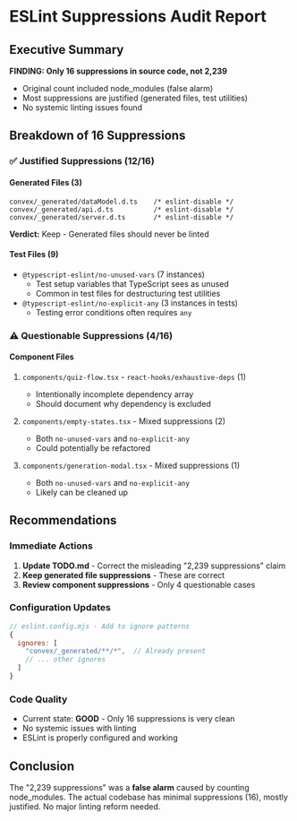 # ESLint Suppressions Audit Report

## Executive Summary
**FINDING: Only 16 suppressions in source code, not 2,239**
- Original count included node_modules (false alarm)
- Most suppressions are justified (generated files, test utilities)
- No systemic linting issues found

## Breakdown of 16 Suppressions

### ✅ Justified Suppressions (12/16)

#### Generated Files (3)
```
convex/_generated/dataModel.d.ts    /* eslint-disable */
convex/_generated/api.d.ts          /* eslint-disable */
convex/_generated/server.d.ts       /* eslint-disable */
```
**Verdict:** Keep - Generated files should never be linted

#### Test Files (9)
- `@typescript-eslint/no-unused-vars` (7 instances)
  - Test setup variables that TypeScript sees as unused
  - Common in test files for destructuring test utilities
- `@typescript-eslint/no-explicit-any` (3 instances in tests)
  - Testing error conditions often requires `any`

### ⚠️ Questionable Suppressions (4/16)

#### Component Files
1. `components/quiz-flow.tsx` - `react-hooks/exhaustive-deps` (1)
   - Intentionally incomplete dependency array
   - Should document why dependency is excluded

2. `components/empty-states.tsx` - Mixed suppressions (2)
   - Both `no-unused-vars` and `no-explicit-any`
   - Could potentially be refactored

3. `components/generation-modal.tsx` - Mixed suppressions (1)
   - Both `no-unused-vars` and `no-explicit-any`
   - Likely can be cleaned up

## Recommendations

### Immediate Actions
1. **Update TODO.md** - Correct the misleading "2,239 suppressions" claim
2. **Keep generated file suppressions** - These are correct
3. **Review component suppressions** - Only 4 questionable cases

### Configuration Updates
```javascript
// eslint.config.mjs - Add to ignore patterns
{
  ignores: [
    "convex/_generated/**/*",  // Already present
    // ... other ignores
  ]
}
```

### Code Quality
- Current state: **GOOD** - Only 16 suppressions is very clean
- No systemic issues with linting
- ESLint is properly configured and working

## Conclusion
The "2,239 suppressions" was a **false alarm** caused by counting node_modules. The actual codebase has minimal suppressions (16), mostly justified. No major linting reform needed.